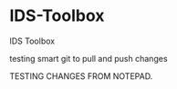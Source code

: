 # IDS-Toolbox
IDS Toolbox


testing smart git to pull and push changes

TESTING CHANGES FROM NOTEPAD.